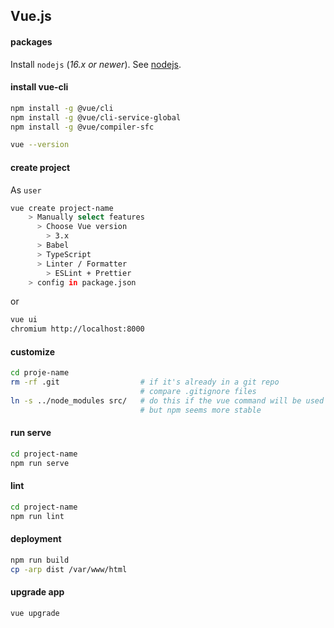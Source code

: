 ## Vue.js

#### packages

Install `nodejs` (_16.x or newer_). See [nodejs](./nodejs).

#### install vue-cli

```bash
npm install -g @vue/cli
npm install -g @vue/cli-service-global
npm install -g @vue/compiler-sfc

vue --version
```

#### create project

As `user`

```bash
vue create project-name
    > Manually select features
      > Choose Vue version
        > 3.x
      > Babel
      > TypeScript
      > Linter / Formatter
        > ESLint + Prettier
    > config in package.json
```

or

```bash
vue ui
chromium http://localhost:8000
```

#### customize

```bash
cd proje-name
rm -rf .git                  # if it's already in a git repo
                             # compare .gitignore files
ln -s ../node_modules src/   # do this if the vue command will be used
                             # but npm seems more stable
```

#### run serve

```bash
cd project-name
npm run serve
```

#### lint

```bash
cd project-name
npm run lint
```

#### deployment

```bash
npm run build
cp -arp dist /var/www/html
```

#### upgrade app

```bash
vue upgrade
```
